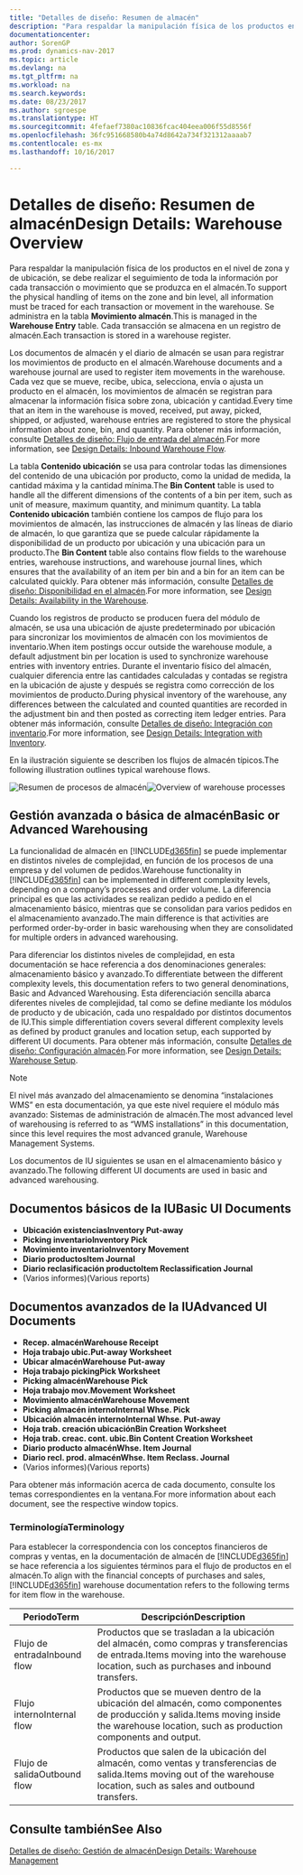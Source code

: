 ```yaml
---
title: "Detalles de diseño: Resumen de almacén"
description: "Para respaldar la manipulación física de los productos en el nivel de zona y de ubicación, se debe realizar el seguimiento de toda la información por cada transacción o movimiento que se produzca en el almacén. Se administra en la tabla **Movimiento almacén**. Cada transacción se almacena en un registro de almacén."
documentationcenter: 
author: SorenGP
ms.prod: dynamics-nav-2017
ms.topic: article
ms.devlang: na
ms.tgt_pltfrm: na
ms.workload: na
ms.search.keywords: 
ms.date: 08/23/2017
ms.author: sgroespe
ms.translationtype: HT
ms.sourcegitcommit: 4fefaef7380ac10836fcac404eea006f55d8556f
ms.openlocfilehash: 36fc951668580b4a74d8642a734f321312aaaab7
ms.contentlocale: es-mx
ms.lasthandoff: 10/16/2017

---
```

# <a name="design-details-warehouse-overview"></a><span data-ttu-id="5dff5-105">Detalles de diseño: Resumen de almacén</span><span class="sxs-lookup"><span data-stu-id="5dff5-105">Design Details: Warehouse Overview</span></span>
<span data-ttu-id="5dff5-106">Para respaldar la manipulación física de los productos en el nivel de zona y de ubicación, se debe realizar el seguimiento de toda la información por cada transacción o movimiento que se produzca en el almacén.</span><span class="sxs-lookup"><span data-stu-id="5dff5-106">To support the physical handling of items on the zone and bin level, all information must be traced for each transaction or movement in the warehouse.</span></span> <span data-ttu-id="5dff5-107">Se administra en la tabla **Movimiento almacén**.</span><span class="sxs-lookup"><span data-stu-id="5dff5-107">This is managed in the **Warehouse Entry** table.</span></span> <span data-ttu-id="5dff5-108">Cada transacción se almacena en un registro de almacén.</span><span class="sxs-lookup"><span data-stu-id="5dff5-108">Each transaction is stored in a warehouse register.</span></span>  

<span data-ttu-id="5dff5-109">Los documentos de almacén y el diario de almacén se usan para registrar los movimientos de producto en el almacén.</span><span class="sxs-lookup"><span data-stu-id="5dff5-109">Warehouse documents and a warehouse journal are used to register item movements in the warehouse.</span></span> <span data-ttu-id="5dff5-110">Cada vez que se mueve, recibe, ubica, selecciona, envía o ajusta un producto en el almacén, los movimientos de almacén se registran para almacenar la información física sobre zona, ubicación y cantidad.</span><span class="sxs-lookup"><span data-stu-id="5dff5-110">Every time that an item in the warehouse is moved, received, put away, picked, shipped, or adjusted, warehouse entries are registered to store the physical information about zone, bin, and quantity.</span></span> <span data-ttu-id="5dff5-111">Para obtener más información, consulte [Detalles de diseño: Flujo de entrada del almacén](design-details-outbound-warehouse-flow.md).</span><span class="sxs-lookup"><span data-stu-id="5dff5-111">For more information, see [Design Details: Inbound Warehouse Flow](design-details-outbound-warehouse-flow.md).</span></span>  

<span data-ttu-id="5dff5-112">La tabla **Contenido ubicación** se usa para controlar todas las dimensiones del contenido de una ubicación por producto, como la unidad de medida, la cantidad máxima y la cantidad mínima.</span><span class="sxs-lookup"><span data-stu-id="5dff5-112">The **Bin Content** table is used to handle all the different dimensions of the contents of a bin per item, such as unit of measure, maximum quantity, and minimum quantity.</span></span> <span data-ttu-id="5dff5-113">La tabla **Contenido ubicación** también contiene los campos de flujo para los movimientos de almacén, las instrucciones de almacén y las líneas de diario de almacén, lo que garantiza que se puede calcular rápidamente la disponibilidad de un producto por ubicación y una ubicación para un producto.</span><span class="sxs-lookup"><span data-stu-id="5dff5-113">The **Bin Content** table also contains flow fields to the warehouse entries, warehouse instructions, and warehouse journal lines, which ensures that the availability of an item per bin and a bin for an item can be calculated quickly.</span></span> <span data-ttu-id="5dff5-114">Para obtener más información, consulte [Detalles de diseño: Disponibilidad en el almacén](design-details-availability-in-the-warehouse.md).</span><span class="sxs-lookup"><span data-stu-id="5dff5-114">For more information, see [Design Details: Availability in the Warehouse](design-details-availability-in-the-warehouse.md).</span></span>  

<span data-ttu-id="5dff5-115">Cuando los registros de producto se producen fuera del módulo de almacén, se usa una ubicación de ajuste predeterminado por ubicación para sincronizar los movimientos de almacén con los movimientos de inventario.</span><span class="sxs-lookup"><span data-stu-id="5dff5-115">When item postings occur outside the warehouse module, a default adjustment bin per location is used to synchronize warehouse entries with inventory entries.</span></span> <span data-ttu-id="5dff5-116">Durante el inventario físico del almacén, cualquier diferencia entre las cantidades calculadas y contadas se registra en la ubicación de ajuste y después se registra como corrección de los movimientos de producto.</span><span class="sxs-lookup"><span data-stu-id="5dff5-116">During physical inventory of the warehouse, any differences between the calculated and counted quantities are recorded in the adjustment bin and then posted as correcting item ledger entries.</span></span> <span data-ttu-id="5dff5-117">Para obtener más información, consulte [Detalles de diseño: Integración con inventario](design-details-integration-with-inventory.md).</span><span class="sxs-lookup"><span data-stu-id="5dff5-117">For more information, see [Design Details: Integration with Inventory](design-details-integration-with-inventory.md).</span></span>  

<span data-ttu-id="5dff5-118">En la ilustración siguiente se describen los flujos de almacén típicos.</span><span class="sxs-lookup"><span data-stu-id="5dff5-118">The following illustration outlines typical warehouse flows.</span></span>  

<span data-ttu-id="5dff5-119">![Resumen de procesos de almacén](media/design_details_warehouse_management_overview.png "design_details_warehouse_management_overview")</span><span class="sxs-lookup"><span data-stu-id="5dff5-119">![Overview of warehouse processes](media/design_details_warehouse_management_overview.png "design_details_warehouse_management_overview")</span></span>  

## <a name="basic-or-advanced-warehousing"></a><span data-ttu-id="5dff5-120">Gestión avanzada o básica de almacén</span><span class="sxs-lookup"><span data-stu-id="5dff5-120">Basic or Advanced Warehousing</span></span>  
<span data-ttu-id="5dff5-121">La funcionalidad de almacén en [!INCLUDE[d365fin](includes/d365fin_md.md)] se puede implementar en distintos niveles de complejidad, en función de los procesos de una empresa y del volumen de pedidos.</span><span class="sxs-lookup"><span data-stu-id="5dff5-121">Warehouse functionality in [!INCLUDE[d365fin](includes/d365fin_md.md)] can be implemented in different complexity levels, depending on a company’s processes and order volume.</span></span> <span data-ttu-id="5dff5-122">La diferencia principal es que las actividades se realizan pedido a pedido en el almacenamiento básico, mientras que se consolidan para varios pedidos en el almacenamiento avanzado.</span><span class="sxs-lookup"><span data-stu-id="5dff5-122">The main difference is that activities are performed order-by-order in basic warehousing when they are consolidated for multiple orders in advanced warehousing.</span></span>  

 <span data-ttu-id="5dff5-123">Para diferenciar los distintos niveles de complejidad, en esta documentación se hace referencia a dos denominaciones generales: almacenamiento básico y avanzado.</span><span class="sxs-lookup"><span data-stu-id="5dff5-123">To differentiate between the different complexity levels, this documentation refers to two general denominations, Basic and Advanced Warehousing.</span></span> <span data-ttu-id="5dff5-124">Esta diferenciación sencilla abarca diferentes niveles de complejidad, tal como se define mediante los módulos de producto y de ubicación, cada uno respaldado por distintos documentos de IU.</span><span class="sxs-lookup"><span data-stu-id="5dff5-124">This simple differentiation covers several different complexity levels as defined by product granules and location setup, each supported by different UI documents.</span></span> <span data-ttu-id="5dff5-125">Para obtener más información, consulte [Detalles de diseño: Configuración almacén](design-details-warehouse-setup.md).</span><span class="sxs-lookup"><span data-stu-id="5dff5-125">For more information, see [Design Details: Warehouse Setup](design-details-warehouse-setup.md).</span></span>  

> [!NOTE]  
>  <span data-ttu-id="5dff5-126">El nivel más avanzado del almacenamiento se denomina “instalaciones WMS” en esta documentación, ya que este nivel requiere el módulo más avanzado: Sistemas de administración de almacén.</span><span class="sxs-lookup"><span data-stu-id="5dff5-126">The most advanced level of warehousing is referred to as “WMS installations” in this documentation, since this level requires the most advanced granule, Warehouse Management Systems.</span></span>  

 <span data-ttu-id="5dff5-127">Los documentos de IU siguientes se usan en el almacenamiento básico y avanzado.</span><span class="sxs-lookup"><span data-stu-id="5dff5-127">The following different UI documents are used in basic and advanced warehousing.</span></span>  

## <a name="basic-ui-documents"></a><span data-ttu-id="5dff5-128">Documentos básicos de la IU</span><span class="sxs-lookup"><span data-stu-id="5dff5-128">Basic UI Documents</span></span>  

-   <span data-ttu-id="5dff5-129">**Ubicación existencias**</span><span class="sxs-lookup"><span data-stu-id="5dff5-129">**Inventory Put-away**</span></span>  
-   <span data-ttu-id="5dff5-130">**Picking inventario**</span><span class="sxs-lookup"><span data-stu-id="5dff5-130">**Inventory Pick**</span></span>  
-   <span data-ttu-id="5dff5-131">**Movimiento inventario**</span><span class="sxs-lookup"><span data-stu-id="5dff5-131">**Inventory Movement**</span></span>  
-   <span data-ttu-id="5dff5-132">**Diario productos**</span><span class="sxs-lookup"><span data-stu-id="5dff5-132">**Item Journal**</span></span>  
-   <span data-ttu-id="5dff5-133">**Diario reclasificación producto**</span><span class="sxs-lookup"><span data-stu-id="5dff5-133">**Item Reclassification Journal**</span></span>  
-   <span data-ttu-id="5dff5-134">(Varios informes)</span><span class="sxs-lookup"><span data-stu-id="5dff5-134">(Various reports)</span></span>  

## <a name="advanced-ui-documents"></a><span data-ttu-id="5dff5-135">Documentos avanzados de la IU</span><span class="sxs-lookup"><span data-stu-id="5dff5-135">Advanced UI Documents</span></span>  

-   <span data-ttu-id="5dff5-136">**Recep. almacén**</span><span class="sxs-lookup"><span data-stu-id="5dff5-136">**Warehouse Receipt**</span></span>  
-   <span data-ttu-id="5dff5-137">**Hoja trabajo ubic.**</span><span class="sxs-lookup"><span data-stu-id="5dff5-137">**Put-away Worksheet**</span></span>  
-   <span data-ttu-id="5dff5-138">**Ubicar almacén**</span><span class="sxs-lookup"><span data-stu-id="5dff5-138">**Warehouse Put-away**</span></span>  
-   <span data-ttu-id="5dff5-139">**Hoja trabajo picking**</span><span class="sxs-lookup"><span data-stu-id="5dff5-139">**Pick Worksheet**</span></span>  
-   <span data-ttu-id="5dff5-140">**Picking almacén**</span><span class="sxs-lookup"><span data-stu-id="5dff5-140">**Warehouse Pick**</span></span>  
-   <span data-ttu-id="5dff5-141">**Hoja trabajo mov.**</span><span class="sxs-lookup"><span data-stu-id="5dff5-141">**Movement Worksheet**</span></span>  
-   <span data-ttu-id="5dff5-142">**Movimiento almacén**</span><span class="sxs-lookup"><span data-stu-id="5dff5-142">**Warehouse Movement**</span></span>  
-   <span data-ttu-id="5dff5-143">**Picking almacén interno**</span><span class="sxs-lookup"><span data-stu-id="5dff5-143">**Internal Whse. Pick**</span></span>  
-   <span data-ttu-id="5dff5-144">**Ubicación almacén interno**</span><span class="sxs-lookup"><span data-stu-id="5dff5-144">**Internal Whse. Put-away**</span></span>  
-   <span data-ttu-id="5dff5-145">**Hoja trab. creación ubicación**</span><span class="sxs-lookup"><span data-stu-id="5dff5-145">**Bin Creation Worksheet**</span></span>  
-   <span data-ttu-id="5dff5-146">**Hoja trab. creac. cont. ubic.**</span><span class="sxs-lookup"><span data-stu-id="5dff5-146">**Bin Content Creation Worksheet**</span></span>  
-   <span data-ttu-id="5dff5-147">**Diario producto almacén**</span><span class="sxs-lookup"><span data-stu-id="5dff5-147">**Whse. Item Journal**</span></span>  
-   <span data-ttu-id="5dff5-148">**Diario recl. prod. almacén**</span><span class="sxs-lookup"><span data-stu-id="5dff5-148">**Whse. Item Reclass. Journal**</span></span>  
-   <span data-ttu-id="5dff5-149">(Varios informes)</span><span class="sxs-lookup"><span data-stu-id="5dff5-149">(Various reports)</span></span>  

<span data-ttu-id="5dff5-150">Para obtener más información acerca de cada documento, consulte los temas correspondientes en la ventana.</span><span class="sxs-lookup"><span data-stu-id="5dff5-150">For more information about each document, see the respective window topics.</span></span>  

### <a name="terminology"></a><span data-ttu-id="5dff5-151">Terminología</span><span class="sxs-lookup"><span data-stu-id="5dff5-151">Terminology</span></span>  
<span data-ttu-id="5dff5-152">Para establecer la correspondencia con los conceptos financieros de compras y ventas, en la documentación de almacén de [!INCLUDE[d365fin](includes/d365fin_md.md)] se hace referencia a los siguientes términos para el flujo de productos en el almacén.</span><span class="sxs-lookup"><span data-stu-id="5dff5-152">To align with the financial concepts of purchases and sales, [!INCLUDE[d365fin](includes/d365fin_md.md)] warehouse documentation refers to the following terms for item flow in the warehouse.</span></span>  

|<span data-ttu-id="5dff5-153">Periodo</span><span class="sxs-lookup"><span data-stu-id="5dff5-153">Term</span></span>|<span data-ttu-id="5dff5-154">Descripción</span><span class="sxs-lookup"><span data-stu-id="5dff5-154">Description</span></span>|  
|----------|---------------------------------------|  
|<span data-ttu-id="5dff5-155">Flujo de entrada</span><span class="sxs-lookup"><span data-stu-id="5dff5-155">Inbound flow</span></span>|<span data-ttu-id="5dff5-156">Productos que se trasladan a la ubicación del almacén, como compras y transferencias de entrada.</span><span class="sxs-lookup"><span data-stu-id="5dff5-156">Items moving into the warehouse location, such as purchases and inbound transfers.</span></span>|  
|<span data-ttu-id="5dff5-157">Flujo interno</span><span class="sxs-lookup"><span data-stu-id="5dff5-157">Internal flow</span></span>|<span data-ttu-id="5dff5-158">Productos que se mueven dentro de la ubicación del almacén, como componentes de producción y salida.</span><span class="sxs-lookup"><span data-stu-id="5dff5-158">Items moving inside the warehouse location, such as production components and output.</span></span>|  
|<span data-ttu-id="5dff5-159">Flujo de salida</span><span class="sxs-lookup"><span data-stu-id="5dff5-159">Outbound flow</span></span>|<span data-ttu-id="5dff5-160">Productos que salen de la ubicación del almacén, como ventas y transferencias de salida.</span><span class="sxs-lookup"><span data-stu-id="5dff5-160">Items moving out of the warehouse location, such as sales and outbound transfers.</span></span>|  

## <a name="see-also"></a><span data-ttu-id="5dff5-161">Consulte también</span><span class="sxs-lookup"><span data-stu-id="5dff5-161">See Also</span></span>  
 [<span data-ttu-id="5dff5-162">Detalles de diseño: Gestión de almacén</span><span class="sxs-lookup"><span data-stu-id="5dff5-162">Design Details: Warehouse Management</span></span>](design-details-warehouse-management.md)


